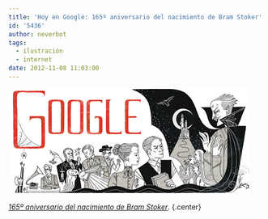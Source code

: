 ```yaml
---
title: 'Hoy en Google: 165º aniversario del nacimiento de Bram Stoker'
id: '5436'
author: neverbot
tags:
  - ilustración
  - internet
date: 2012-11-08 11:03:00
---
```


[![](./hoy-en-google-165o-aniversario-del-nacimiento-de-bram-stoker/google_165_bram_stoker.jpeg "165 aniversario del nacimiento de Bram Stoker")](./hoy-en-google-165o-aniversario-del-nacimiento-de-bram-stoker/google_165_bram_stoker.jpeg)

[_165º aniversario del nacimiento de Bram Stoker_](https://www.google.es/#q=Bram+Stoker). {.center}